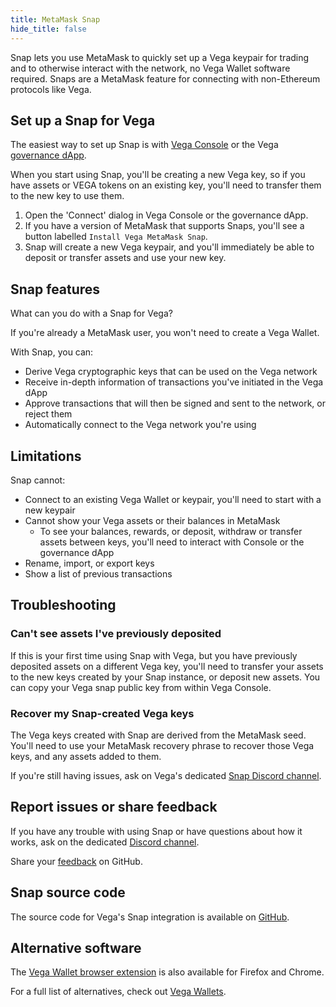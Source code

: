 ```yaml
---
title: MetaMask Snap
hide_title: false
---
```


Snap lets you use MetaMask to quickly set up a Vega keypair for trading and to otherwise interact with the network, no Vega Wallet software required. Snaps are a MetaMask feature for connecting with non-Ethereum protocols like Vega.

## Set up a Snap for Vega
The easiest way to set up Snap is with [Vega Console](https://console.vega.xyz) or the Vega [governance dApp](https://governance.vega.xyz).

When you start using Snap, you'll be creating a new Vega key, so if you have assets or VEGA tokens on an existing key, you'll need to transfer them to the new key to use them.

1. Open the 'Connect' dialog in Vega Console or the governance dApp. 
2. If you have a version of MetaMask that supports Snaps, you'll see a button labelled `Install Vega MetaMask Snap`.
3. Snap will create a new Vega keypair, and you'll immediately be able to deposit or transfer assets and use your new key.

## Snap features
What can you do with a Snap for Vega?

If you're already a MetaMask user, you won't need to create a Vega Wallet.

With Snap, you can:
- Derive Vega cryptographic keys that can be used on the Vega network
- Receive in-depth information of transactions you've initiated in the Vega dApp 
- Approve transactions that will then be signed and sent to the network, or reject them
- Automatically connect to the Vega network you're using

## Limitations
Snap cannot:
- Connect to an existing Vega Wallet or keypair, you'll need to start with a new keypair
- Cannot show your Vega assets or their balances in MetaMask
  - To see your balances, rewards, or deposit, withdraw or transfer assets between keys, you'll need to interact with Console or the governance dApp
- Rename, import, or export keys
- Show a list of previous transactions

## Troubleshooting

### Can't see assets I've previously deposited
If this is your first time using Snap with Vega, but you have previously deposited assets on a different Vega key, you'll need to transfer your assets to the new keys created by your Snap instance, or deposit new assets. You can copy your Vega snap public key from within Vega Console.

### Recover my Snap-created Vega keys
The Vega keys created with Snap are derived from the MetaMask seed. You'll need to use your MetaMask recovery phrase to recover those Vega keys, and any assets added to them.

If you're still having issues, ask on Vega's dedicated [Snap Discord channel](https://discord.com/channels/720571334798737489/1111311863213473843/1111313848788602981).

## Report issues or share feedback
If you have any trouble with using Snap or have questions about how it works, ask on the dedicated [Discord channel](https://discord.com/channels/720571334798737489/1111311863213473843/1111313848788602981).

Share your [feedback](https://github.com/vegaprotocol/feedback/discussions) on GitHub.

## Snap source code
The source code for Vega's Snap integration is available on [GitHub](https://github.com/vegaprotocol/vega-snap).

## Alternative software
The [Vega Wallet browser extension](./index.md#vega-wallet-browser-extension) is also available for Firefox and Chrome. 

For a full list of alternatives, check out [Vega Wallets](./index.md).

